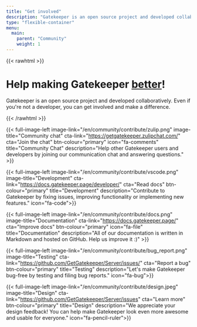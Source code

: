 ```yaml
---
title: "Get involved"
description: "Gatekeeper is an open source project and developed collaboratively. Even if you're not a developer, you can get involved and make a difference."
type: "flexible-container"
menu:
  main:
    parent: "Community"
    weight: 1
---
```

{{< rawhtml >}}

<div class="hero-banner jumbotron jumbotron-fluid bg-primary text-white">
  <div class="container">
      <div class="row">
          <div class="col">
              <h1 class="display-4"><span><i class="fas fa-hands-helping pr-2"></i></span>Help making Gatekeeper <u>better</u>!</h1>
              <p class="lead">Gatekeeper is an open source project and developed collaboratively. Even if you're not a developer, you can get involved and make a difference.</p>
          </div>
      </div>
  </div>
</div>
{{< /rawhtml >}}


{{< full-image-left image-link="/en/community/contribute/zulip.png" image-title="Community chat" cta-link="https://getgatekeeper.zulipchat.com/" cta="Join the chat" btn-colour="primary" icon="fa-comments" title="Community Chat" description="Help other Gatekeeper users and developers by joining our communication chat and answering questions." >}}

{{< full-image-left image-link="/en/community/contribute/vscode.png" image-title="Development" cta-link="https://docs.gatekeeper.page/developer/" cta="Read docs" btn-colour="primary" title="Development" description="Contribute to Gatekeeper by fixing issues, improving functionality or implementing new features." icon="fa-code">}}

{{< full-image-left image-link="/en/community/contribute/docs.png" image-title="Documentation" cta-link="https://docs.gatekeeper.page/" cta="Improve docs" btn-colour="primary" icon="fa-file" title="Documentation" description="All of our documentation is written in Markdown and hosted on GitHub. Help us improve it :)" >}}

{{< full-image-left image-link="/en/community/contribute/bug_report.png" image-title="Testing" cta-link="https://github.com/GetGatekeeper/Server/issues/" cta="Report a bug" btn-colour="primary" title="Testing"  description="Let's make Gatekeeper bug-free by testing and filing bug reports." icon="fa-bug">}}

{{< full-image-left image-link="/en/community/contribute/design.jpeg" image-title="Design" cta-link="https://github.com/GetGatekeeper/Server/issues" cta="Learn more" btn-colour="primary" title="Design" description="We appreciate your design feedback! You can help make Gatekeeper look even more awesome and usable for everyone." icon="fa-pencil-ruler">}}
